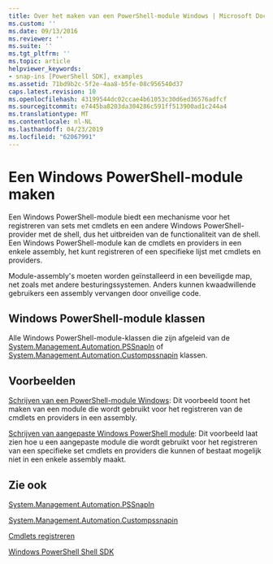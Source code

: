 ```yaml
---
title: Over het maken van een PowerShell-module Windows | Microsoft Docs
ms.custom: ''
ms.date: 09/13/2016
ms.reviewer: ''
ms.suite: ''
ms.tgt_pltfrm: ''
ms.topic: article
helpviewer_keywords:
- snap-ins [PowerShell SDK], examples
ms.assetid: 71bd9b2c-5f2e-4aa8-b5fe-08c956540d37
caps.latest.revision: 10
ms.openlocfilehash: 43199544dc02ccae4b61053c30d6ed36576adfcf
ms.sourcegitcommit: e7445ba8203da304286c591ff513900ad1c244a4
ms.translationtype: MT
ms.contentlocale: nl-NL
ms.lasthandoff: 04/23/2019
ms.locfileid: "62067991"
---
```

# <a name="how-to-create-a-windows-powershell-snap-in"></a>Een Windows PowerShell-module maken

Een Windows PowerShell-module biedt een mechanisme voor het registreren van sets met cmdlets en een andere Windows PowerShell-provider met de shell, dus het uitbreiden van de functionaliteit van de shell. Een Windows PowerShell-module kan de cmdlets en providers in een enkele assembly, het kunt registreren of een specifieke lijst met cmdlets en providers.

Module-assembly's moeten worden geïnstalleerd in een beveiligde map, net zoals met andere besturingssystemen. Anders kunnen kwaadwillende gebruikers een assembly vervangen door onveilige code.

## <a name="windows-powershell-snap-in-classes"></a>Windows PowerShell-module klassen

Alle Windows PowerShell-module-klassen die zijn afgeleid van de [System.Management.Automation.PSSnapIn](/dotnet/api/System.Management.Automation.PSSnapIn) of [System.Management.Automation.Custompssnapin](/dotnet/api/System.Management.Automation.CustomPSSnapIn) klassen.

## <a name="examples"></a>Voorbeelden

[Schrijven van een PowerShell-module Windows](./writing-a-windows-powershell-snap-in.md): Dit voorbeeld toont het maken van een module die wordt gebruikt voor het registreren van de cmdlets en providers in een assembly.

[Schrijven van aangepaste Windows PowerShell module](./writing-a-custom-windows-powershell-snap-in.md): Dit voorbeeld laat zien hoe u een aangepaste module die wordt gebruikt voor het registreren van een specifieke set cmdlets en providers die kunnen of bestaat mogelijk niet in een enkele assembly maakt.

## <a name="see-also"></a>Zie ook

[System.Management.Automation.PSSnapIn](/dotnet/api/System.Management.Automation.PSSnapIn)

[System.Management.Automation.Custompssnapin](/dotnet/api/System.Management.Automation.CustomPSSnapIn)

[Cmdlets registreren](./registering-cmdlets.md)

[Windows PowerShell Shell SDK](../windows-powershell-reference.md)
